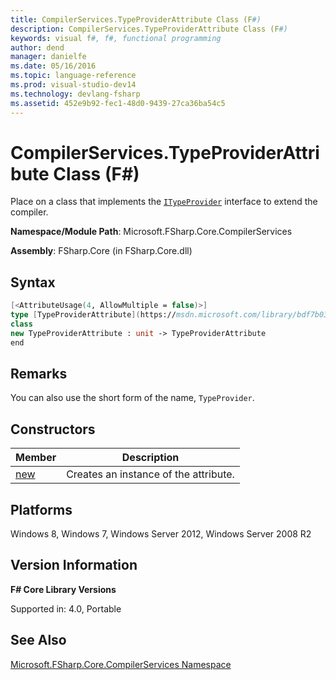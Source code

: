 ```yaml
---
title: CompilerServices.TypeProviderAttribute Class (F#)
description: CompilerServices.TypeProviderAttribute Class (F#)
keywords: visual f#, f#, functional programming
author: dend
manager: danielfe
ms.date: 05/16/2016
ms.topic: language-reference
ms.prod: visual-studio-dev14
ms.technology: devlang-fsharp
ms.assetid: 452e9b92-fec1-48d0-9439-27ca36ba54c5 
---
```


# CompilerServices.TypeProviderAttribute Class (F#)

Place on a class that implements the [`ITypeProvider`](https://msdn.microsoft.com/library/2c2b0571-843d-4a7d-95d4-0a7510ed5e2f) interface to extend the compiler.

**Namespace/Module Path**: Microsoft.FSharp.Core.CompilerServices

**Assembly**: FSharp.Core (in FSharp.Core.dll)


## Syntax

```fsharp
[<AttributeUsage(4, AllowMultiple = false)>]
type [TypeProviderAttribute](https://msdn.microsoft.com/library/bdf7b036-7490-4ace-b79f-c5f1b1b37947) =
class
new TypeProviderAttribute : unit -> TypeProviderAttribute
end
```

## Remarks
You can also use the short form of the name, `TypeProvider`.

## Constructors

|Member|Description|
|------|-----------|
|[new](https://msdn.microsoft.com/library/87a0c691-4d56-4c67-b718-0eceff4e2d72)|Creates an instance of the attribute.|

## Platforms
Windows 8, Windows 7, Windows Server 2012, Windows Server 2008 R2

## Version Information
**F# Core Library Versions**

Supported in: 4.0, Portable

## See Also
[Microsoft.FSharp.Core.CompilerServices Namespace](Microsoft.FSharp.Core.CompilerServices-Namespace-%5BFSharp%5D.md)